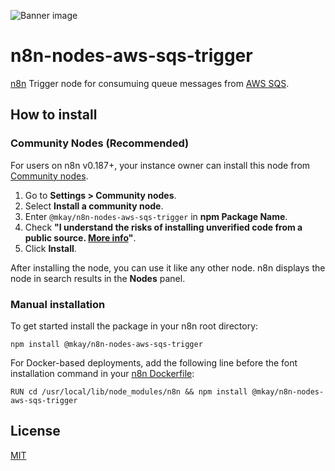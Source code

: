 ![Banner image](https://user-images.githubusercontent.com/10284570/173569848-c624317f-42b1-45a6-ab09-f0ea3c247648.png)

# n8n-nodes-aws-sqs-trigger

[n8n](https://www.n8n.io) Trigger node for consumuing queue messages from [AWS SQS](https://docs.aws.amazon.com/sqs/).

## How to install

### Community Nodes (Recommended)

For users on n8n v0.187+, your instance owner can install this node from [Community nodes](https://docs.n8n.io/integrations/community-nodes/installation/).

1. Go to **Settings > Community nodes**.
2. Select **Install a community node**.
3. Enter `@mkay/n8n-nodes-aws-sqs-trigger` in **npm Package Name**.
4. Check **"I understand the risks of installing unverified code from a public source. [More info](https://docs.n8n.io/integrations/community-nodes/risks/)"**.
5. Click **Install**.

After installing the node, you can use it like any other node. n8n displays the node in search results in the **Nodes** panel.

### Manual installation
To get started install the package in your n8n root directory:

`npm install @mkay/n8n-nodes-aws-sqs-trigger`

For Docker-based deployments, add the following line before the font installation command in your [n8n Dockerfile](https://github.com/n8n-io/n8n/blob/master/docker/images/n8n/Dockerfile):

`RUN cd /usr/local/lib/node_modules/n8n && npm install @mkay/n8n-nodes-aws-sqs-trigger`

## License

[MIT](https://github.com/n8n-io/n8n-nodes-starter/blob/master/LICENSE.md)
